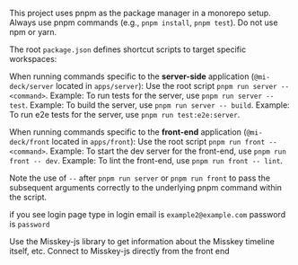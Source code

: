 
This project uses pnpm as the package manager in a monorepo setup.
Always use pnpm commands (e.g., `pnpm install`, `pnpm test`). Do not use npm or yarn.

The root `package.json` defines shortcut scripts to target specific workspaces:

When running commands specific to the **server-side** application (`@mi-deck/server` located in `apps/server`):
Use the root script `pnpm run server -- <command>`.
Example: To run tests for the server, use `pnpm run server -- test`.
Example: To build the server, use `pnpm run server -- build`.
Example: To run e2e tests for the server, use `pnpm run test:e2e:server`.

When running commands specific to the **front-end** application (`@mi-deck/front` located in `apps/front`):
Use the root script `pnpm run front -- <command>`.
Example: To start the dev server for the front-end, use `pnpm run front -- dev`.
Example: To lint the front-end, use `pnpm run front -- lint`.

Note the use of `--` after `pnpm run server` or `pnpm run front` to pass the subsequent arguments correctly to the underlying pnpm command within the script.


if you see login page type in login email is `example2@example.com` password is `password`

Use the Misskey-js library to get information about the Misskey timeline itself, etc.
Connect to Misskey-js directly from the front end
